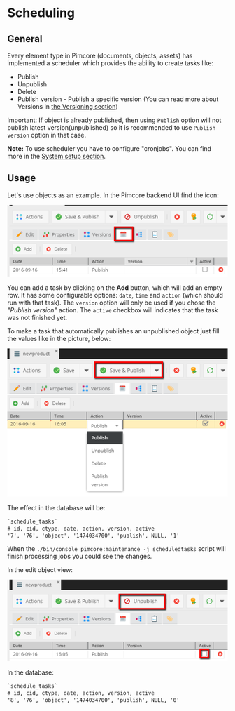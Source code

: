 # Scheduling

## General
Every element type in Pimcore (documents, objects, assets) has implemented a scheduler which provides the ability to create tasks like:

* Publish
* Unpublish
* Delete
* Publish version - Publish a specific version (You can read more about Versions in [the Versioning section](./01_Versioning.md))

Important: If object is already published, then using `Publish` option will not publish latest version(unpublished) so it is recommended to use `Publish version` option in that case.

**Note:** To use scheduler you have to configure "cronjobs". You can find more in the [System setup section](../23_Installation_and_Upgrade/03_System_Setup_and_Hosting/README.md).


## Usage

Let's use objects as an example.
In the Pimcore backend UI find the icon: 

![Scheduling - the icon in editmode](../img/scheduling_editmode_icon.png)

You can add a task by clicking on the **Add** button, which will add an empty row. 
It has some configurable options: `date`, `time` and `action` (which should run with that task). 
The `version` option will only be used if you chose the *"Publish version"* action.
The `active` checkbox will indicates that the task was not finished yet.

To make a task that automatically publishes an unpublished object just fill the values like in the picture, below:

![Scheduling - the new task](../img/scheduling_new_task.png)

The effect in the database will be:

```
`schedule_tasks`
# id, cid, ctype, date, action, version, active
'7', '76', 'object', '1474034700', 'publish', NULL, '1'
```

When the `./bin/console pimcore:maintenance -j scheduledtasks` script will finish processing jobs you could see the changes.

In the edit object view:

![Scheduling - the processed task](../img/scheduling_processed_task.png)

In the database:
```
`schedule_tasks`
# id, cid, ctype, date, action, version, active
'8', '76', 'object', '1474034700', 'publish', NULL, '0'
```
 
